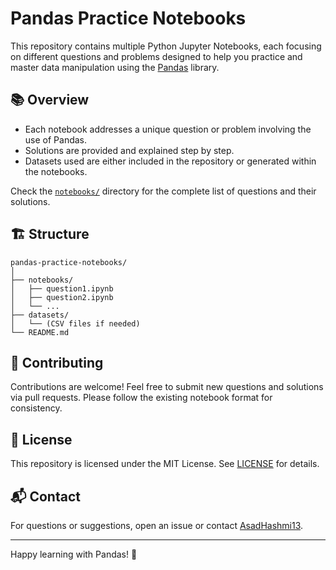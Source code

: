 # Pandas Practice Notebooks

This repository contains multiple Python Jupyter Notebooks, each focusing on different questions and problems designed to help you practice and master data manipulation using the [Pandas](https://pandas.pydata.org/) library.

## 📚 Overview

- Each notebook addresses a unique question or problem involving the use of Pandas.
- Solutions are provided and explained step by step.
- Datasets used are either included in the repository or generated within the notebooks.

Check the [`notebooks/`](notebooks/) directory for the complete list of questions and their solutions.

## 🏗️ Structure

```
pandas-practice-notebooks/
│
├── notebooks/
│   ├── question1.ipynb
│   ├── question2.ipynb
│   └── ...
├── datasets/
│   └── (CSV files if needed)
└── README.md
```

## 🤝 Contributing

Contributions are welcome! Feel free to submit new questions and solutions via pull requests. Please follow the existing notebook format for consistency.

## 📄 License

This repository is licensed under the MIT License. See [LICENSE](LICENSE) for details.

## 📬 Contact

For questions or suggestions, open an issue or contact [AsadHashmi13](https://github.com/AsadHashmi13).

---

Happy learning with Pandas! 🐼
